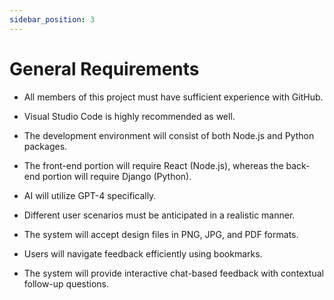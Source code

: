 ```yaml
---
sidebar_position: 3
---
```


# General Requirements

* All members of this project must have sufficient experience with GitHub.

* Visual Studio Code is highly recommended as well.

* The development environment will consist of both Node.js and Python packages.

* The front-end portion will require React (Node.js), whereas the back-end portion will require Django (Python).

* AI will utilize GPT-4 specifically.

* Different user scenarios must be anticipated in a realistic manner.

* The system will accept design files in PNG, JPG, and PDF formats.

* Users will navigate feedback efficiently using bookmarks.

* The system will provide interactive chat-based feedback with contextual follow-up questions.